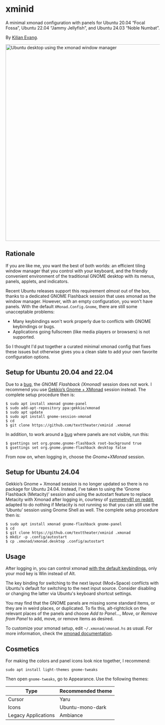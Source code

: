 xminid
======

A minimal xmonad configuration with panels for Ubuntu 20.04 “Focal Fossa”,
Ubuntu 22.04 “Jammy Jellyfish”, and Ubuntu 24.03 “Noble Numbat”.

By [Kilian Evang](https://github.com/texttheater).

<img alt="Ubuntu desktop using the xmonad window manager" src="screenshot.png" width="640">

Rationale
---------

If you are like me, you want the best of both worlds: an efficient tiling
window manager that you control with your keyboard, and the friendly convenient
environment of the traditional GNOME desktop with its menus, panels, applets,
and indicators.

Recent Ubuntu releases support this requirement *almost* out of the box, thanks
to a dedicated GNOME Flashback session that uses xmonad as the window manager.
However, with an empty configuration, you won't have panels. With the default
`XMonad.Config.Gnome`, there are still some unacceptable problems:

* Many keybindings won't work properly due to conflicts with GNOME keybindings
  or bugs.
* Applications going fullscreen (like media players or browsers) is not
  supported.

So I thought I'd put together a curated minimal xmonad config that fixes these
issues but otherwise gives you a clean slate to add your own favorite
configuration options.

Setup for Ubuntu 20.04 and 22.04
--------------------------------

Due to a [bug](https://bugs.launchpad.net/ubuntu/+source/xmonad/+bug/1919089),
the *GNOME Flashback (Xmonad)* session does not work. I recommend you use
[Gekkio’s Gnome + XMonad](https://github.com/Gekkio/gnome-session-xmonad)
session instead. The complete setup procedure then is:

    $ sudo apt install xmonad gnome-panel
    $ sudo add-apt-repository ppa:gekkio/xmonad
    $ sudo apt update
    $ sudo apt install gnome-session-xmonad
    $ cd
    $ git clone https://github.com/texttheater/xminid .xmonad

In addition, to work around a [bug](https://github.com/Gekkio/gnome-session-xmonad/issues/14)
where panels are not visible, run this:

    $ gsettings set org.gnome.gnome-flashback root-background true
    $ gsettings set org.gnome.gnome-flashback desktop false

From now on, when logging in, choose the *Gnome+XMonad* session.

Setup for Ubuntu 24.04
----------------------

Gekkio’s Gnome + Xmonad session is no longer updated so there is no package for
Ubuntu 24.04. Instead, I’ve taken to using the ‘Gnome Flashback (Metacity)’
session and using the autostart feature to replace Metacity with Xmonad after
logging in, courtesy of [symmetry81 on
reddit](https://www.reddit.com/r/xmonad/comments/nyfq5b/xmonad_and_gnome_in_ubuntu_2104_success/),
adapted to do nothing if Metacity is not running so that you can still use the
‘Ubuntu’ session using Gnome Shell as well. The complete setup procedure then
is:

    $ sudo apt install xmonad gnome-flashback gnome-panel
    $ cd
    $ git clone https://github.com/texttheater/xminid .xmonad
    $ mkdir -p .config/autostart
    $ cp .xmonad/xmonad.desktop .config/autostart

Usage
-----

After logging in, you can control xmonad [with the default
keybindings](https://xmonad.org/documentation.html), only your mod key is Win
instead of Alt.

The key binding for switching to the next layout (Mod+Space) conflicts with
Ubuntu's default for switching to the next input source. Consider disabling or
changing the latter via Ubuntu's keyboard shortcut settings.

You may find that the GNOME panels are missing some standard items, or they are
in weird places, or duplicated. To fix this, alt-rightclick on the relevant
places of the panels and choose *Add to Panel...*, *Move*, or *Remove from
Panel* to add, move, or remove items as desired.

To customize your xmonad setup, edit `~/.xmonad/xmonad.hs` as usual. For more
information, check the [xmonad
documentation](https://xmonad.org/documentation.html).

Cosmetics
---------

For making the colors and panel icons look nice together, I recommend:

    sudo apt install light-themes gnome-tweaks

Then open `gnome-tweaks`, go to Appearance. Use the following themes:

| Type                | Recommended theme |
| ------------------- | ----------------- |
| Cursor              | Yaru              |
| Icons               | Ubuntu-mono-dark  |
| Legacy Applications | Ambiance          |
